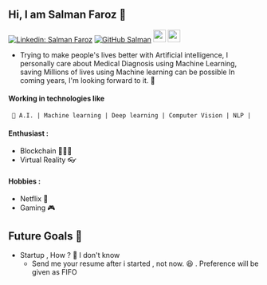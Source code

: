 ## Hi, I am Salman Faroz  🧑
[![Linkedin: Salman Faroz](https://img.shields.io/badge/-stsfaroz-blue?style=flat-square&logo=Linkedin&logoColor=white&link=https://www.linkedin.com/in/salman-faroz-data-scientist/)](https://www.linkedin.com/in/salman-faroz-data-scientist/)
[![GitHub Salman](https://img.shields.io/github/followers/stsfaroz?label=follow&style=social)](https://github.com/stsfaroz)
[<img src="https://storage.scolary.com/storage/file/public/71b68248-ba0a-4b26-b15f-0c77cdf341cd.svg" width=25 height=25>](https://www.kaggle.com/salmanfaroz)
[<img src="https://miro.medium.com/max/390/1*emiGsBgJu2KHWyjluhKXQw.png" width=25 height=25>](https://medium.com/@salmanfaroz)

  - Trying to make people's lives better with Artificial intelligence, I personally care about Medical Diagnosis using Machine Learning, saving Millions of lives using Machine learning can be possible In coming years, I'm looking forward to it. 🔮
 
  
#### Working in technologies like
``` 
 🧠 A.I. | Machine learning | Deep learning | Computer Vision | NLP |
 ```


#### Enthusiast :
- Blockchain 🧑🏻‍💻
- Virtual Reality 👓

#### Hobbies :
- Netflix 🎥 
- Gaming 🎮

## Future Goals 💭
- Startup , How ? 🤔 I don't know
    - Send me your resume after i started ,  not now. 😆 . Preference will be given as FIFO
